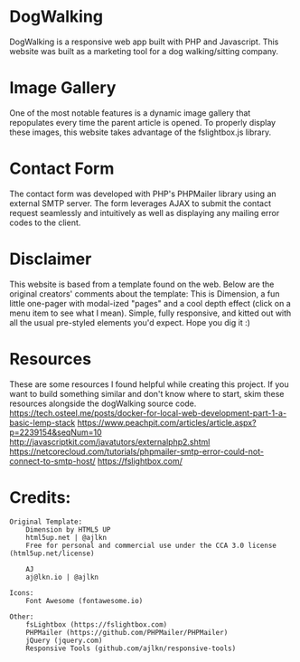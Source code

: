 # DogWalking

DogWalking is a responsive web app built with PHP and Javascript. This website was built as a marketing tool for a dog walking/sitting company. 

# Image Gallery
One of the most notable features is a dynamic image gallery that repopulates every time the parent article is opened. To properly display these images, this website takes advantage of the fslightbox.js library.

# Contact Form
The contact form was developed with PHP's PHPMailer library using an external SMTP server. The form leverages AJAX to submit the contact request seamlessly and intuitively as well as displaying any mailing error codes to the client.

# Disclaimer
This website is based from a template found on the web. Below are the original creators' comments about the template:
	This is Dimension, a fun little one-pager with modal-ized "pages"
	and a cool depth effect (click on a menu item to see what I mean). Simple, fully
	responsive, and kitted out with all the usual pre-styled elements you'd expect.
	Hope you dig it :)
# Resources
These are some resources I found helpful while creating this project. If you want to build something similar and don't know where to start, skim these resources alongside the dogWalking source code.
	https://tech.osteel.me/posts/docker-for-local-web-development-part-1-a-basic-lemp-stack
	https://www.peachpit.com/articles/article.aspx?p=2239154&seqNum=10
	http://javascriptkit.com/javatutors/externalphp2.shtml
	https://netcorecloud.com/tutorials/phpmailer-smtp-error-could-not-connect-to-smtp-host/
	https://fslightbox.com/

# Credits:

	Original Template:
		Dimension by HTML5 UP
		html5up.net | @ajlkn
		Free for personal and commercial use under the CCA 3.0 license (html5up.net/license)
		
		AJ
		aj@lkn.io | @ajlkn

	Icons:
		Font Awesome (fontawesome.io)

	Other:
		fsLightbox (https://fslightbox.com)
		PHPMailer (https://github.com/PHPMailer/PHPMailer)
		jQuery (jquery.com)
		Responsive Tools (github.com/ajlkn/responsive-tools)